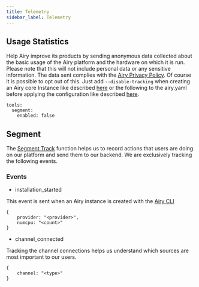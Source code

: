 ```yaml
---
title: Telemetry
sidebar_label: Telemetry
---
```


## Usage Statistics

Help Airy improve its products by sending anonymous data collected about the
basic usage of the Airy platform and the hardware on which it is run.
Please note that this will not include personal data
or any sensitive information. The data sent complies with the [Airy Privacy
Policy](https://airy.co/privacy-policy).
Of course it is possible to opt out of this. Just add `--disable-tracking` when
creating an Airy core Instance like described
[here](https://airy.co/docs/core/cli/usage#options-2) or the following to the
airy.yaml before applying the configuration like described
[here](https://airy.co/docs/core/getting-started/installation/configuration#applying-the-configuration).

```
tools:
  segment:
    enabled: false
```

## Segment

The [Segment Track](https://segment.com/docs/connections/spec/track/) function
helps us to record actions that users are doing on our platform and send them to
our backend. We are exclusively tracking the following events.

### Events

- installation_started

This event is sent when an Airy instance is created with the [Airy
CLI](https://airy.co/docs/core/cli/introduction)

```
{
    provider: "<provider>",
    numcpu: "<count>"
}
```

- channel_connected

Tracking the channel connections helps us understand which sources are most
important to our users.

```
{
    channel: "<type>"
}
```
